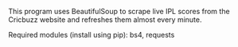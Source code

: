 This program uses BeautifulSoup to scrape live IPL scores from the Cricbuzz website and refreshes them almost every minute.

Required modules (install using pip): bs4, requests
